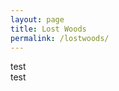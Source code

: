 ```yaml
---
layout: page
title: Lost Woods
permalink: /lostwoods/
---
```


<div class="container">
  <div class="row">
    <div class="col-md-6"> test </div>
    <div class="col-md-6">test</div>
    </div>
</div>

<script type="text/javascript" src="https://maps.googleapis.com/maps/api/js?key=AIzaSyBczbNIYsrrbOLxudm2oZq9t1xzLLpA2cg"></script>

<script type="text/javascript">
  function initialize() {
    var mapOptions = {
      center: {lat: -34.397, lng: 150.644}, 
      zoom: 8
    };
    var map = new google.maps.Map(document.getElementById('map-canvas'),mapOptions);
  }
  initialize();
</script>
